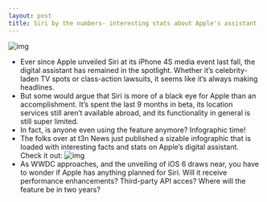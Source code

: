 ```yaml
---
layout: post
title: Siri by the numbers- interesting stats about Apple's assistant
---
```

![img](http://media.idownloadblog.com/wp-content/uploads/2012/05/siri-info-header.jpg)
* Ever since Apple unveiled Siri at its iPhone 4S media event last fall, the digital assistant has remained in the spotlight. Whether it’s celebrity-laden TV spots or class-action lawsuits, it seems like it’s always making headlines.
* But some would argue that Siri is more of a black eye for Apple than an accomplishment. It’s spent the last 9 months in beta, its location services still aren’t available abroad, and its functionality in general is still super limited.
* In fact, is anyone even using the feature anymore? Infographic time!
* The folks over at t3n News just published a sizable infographic that is loaded with interesting facts and stats on Apple’s digital assistant. Check it out:
![img](http://media.idownloadblog.com/wp-content/uploads/2012/05/siri-info.jpg)
* As WWDC approaches, and the unveiling of iOS 6 draws near, you have to wonder if Apple has anything planned for Siri. Will it receive performance enhancements? Third-party API acces? Where will the feature be in two years?

